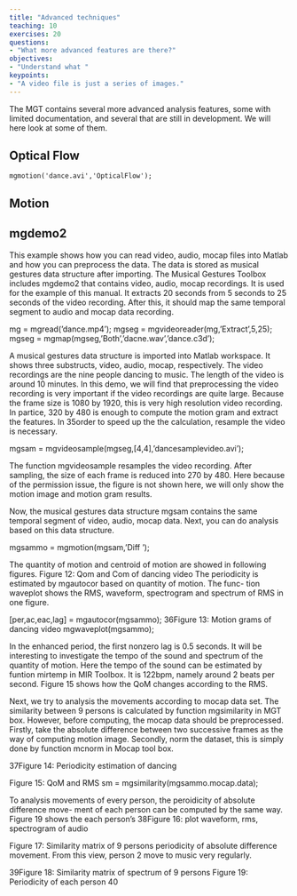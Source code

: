```yaml
---
title: "Advanced techniques"
teaching: 10
exercises: 20
questions:
- "What more advanced features are there?"
objectives:
- "Understand what "
keypoints:
- "A video file is just a series of images."
---
```



The MGT contains several more advanced analysis features, some with limited documentation, and several that are still in development. We will here look at some of them. 


## Optical Flow


    mgmotion('dance.avi','OpticalFlow');



## Motion 




## mgdemo2

This example shows how you can read video, audio, mocap files into Matlab and how
you can preprocess the data. The data is stored as musical gestures data structure after
importing. The Musical Gestures Toolbox includes mgdemo2 that contains video, audio,
mocap recordings. It is used for the example of this manual. It extracts 20 seconds from 5
seconds to 25 seconds of the video recording. After this, it should map the same temporal
segment to audio and mocap data recording.

mg = mgread(’dance.mp4’);
mgseg = mgvideoreader(mg,’Extract’,5,25);
mgseg = mgmap(mgseg,’Both’,’dacne.wav’,’dance.c3d’);

A musical gestures data structure is imported into Matlab workspace. It shows three
substructs, video, audio, mocap, respectively. The video recordings are the nine people
dancing to music. The length of the video is around 10 minutes. In this demo, we will find
that preprocessing the video recording is very important if the video recordings are quite
large. Because the frame size is 1080 by 1920, this is very high resolution video recording.
In partice, 320 by 480 is enough to compute the motion gram and extract the features. In
35order to speed up the the calculation, resample the video is necessary.

mgsam = mgvideosample(mgseg,[4,4],’dancesamplevideo.avi’);

The function mgvideosample resamples the video recording. After sampling, the size of
each frame is reduced into 270 by 480. Here because of the permission issue, the figure is
not shown here, we will only show the motion image and motion gram results.

Now, the musical gestures data structure mgsam contains the same temporal segment of
video, audio, mocap data. Next, you can do analysis based on this data structure.

mgsammo = mgmotion(mgsam,’Diff ’);

The quantity of motion and centroid of motion are showed in following figures.
Figure 12: Qom and Com of dancing video
The periodicity is estimated by mgautocor based on quantity of motion. The func-
tion waveplot shows the RMS, waveform, spectrogram and spectrum of RMS in one figure.

[per,ac,eac,lag] = mgautocor(mgsammo);
36Figure 13: Motion grams of dancing video
mgwaveplot(mgsammo);

In the enhanced period, the first nonzero lag is 0.5 seconds. It will be interesting
to investigate the tempo of the sound and spectrum of the quantity of motion. Here the
tempo of the sound can be estimated by funtion mirtemp in MIR Toolbox. It is 122bpm,
namely around 2 beats per second. Figure 15 shows how the QoM changes according to
the RMS.

Next, we try to analysis the movements according to mocap data set. The similarity
between 9 persons is calculated by function mgsimilarity in MGT box. However, before
computing, the mocap data should be preprocessed. Firstly, take the absolute difference
between two successive frames as the way of computing motion image. Secondly, norm
the dataset, this is simply done by function mcnorm in Mocap tool box.

37Figure 14: Periodicity estimation of dancing

Figure 15: QoM and RMS
sm = mgsimilarity(mgsammo.mocap.data);

To analysis movements of every person, the peroidicity of absolute difference move-
ment of each person can be computed by the same way. Figure 19 shows the each person’s
38Figure 16: plot waveform, rms, spectrogram of audio

Figure 17: Similarity matrix of 9 persons
periodicity of absolute difference movement. From this view, person 2 move to music very
regularly.

39Figure 18: Similarity matrix of spectrum of 9 persons
Figure 19: Periodicity of each person
40